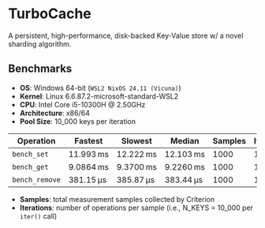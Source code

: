 # TurboCache

A persistent, high-performance, disk-backed Key-Value store w/ a novel sharding algorithm.

## Benchmarks

* **OS**: Windows 64-bit (`WSL2 NixOS 24.11 (Vicuna)`)
* **Kernel**: Linux 6.6.87.2-microsoft-standard-WSL2
* **CPU**: Intel Core i5-10300H @ 2.50GHz
* **Architecture**: x86/64
* **Pool Size**: 10_000 keys per iteration

| Operation      | Fastest   | Slowest   | Median    | Samples | Iterations |
| -------------- | --------- | --------- | --------- | ------- | ---------- |
| `bench_set`    | 11.993 ms | 12.222 ms | 12.103 ms | 1000    | 10_000     |
| `bench_get`    | 9.0864 ms | 9.3700 ms | 9.2260 ms | 1000    | 10_000     |
| `bench_remove` | 381.15 µs | 385.87 µs | 383.44 µs | 1000    | 10_000     |

* **Samples**: total measurement samples collected by Criterion
* **Iterations**: number of operations per sample (i.e., N\_KEYS = 10_000 per `iter()` call)
